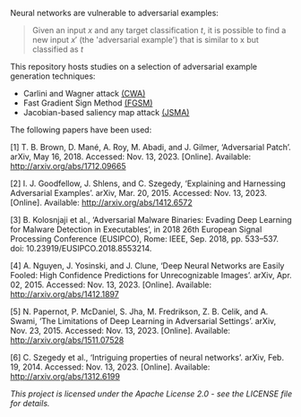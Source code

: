 Neural networks are vulnerable to adversarial examples:
> Given an input $x$ and any target classification $t$, it is possible to find a new input $x'$ (the 'adversarial example') that is similar to x but classified as $t$

This repository hosts studies on a selection of adversarial example generation techniques:
- Carlini and Wagner attack [(CWA)](/techniques/cwa)
- Fast Gradient Sign Method [(FGSM)](/techniques/fgsm/)
- Jacobian-based saliency map attack [(JSMA)](/techniques/jsma)

The following papers have been used:

[1] T. B. Brown, D. Mané, A. Roy, M. Abadi, and J. Gilmer, ‘Adversarial Patch’. arXiv, May 16, 2018. Accessed: Nov. 13, 2023. [Online]. Available: http://arxiv.org/abs/1712.09665

[2] I. J. Goodfellow, J. Shlens, and C. Szegedy, ‘Explaining and Harnessing Adversarial Examples’. arXiv, Mar. 20, 2015. Accessed: Nov. 13, 2023. [Online]. Available: http://arxiv.org/abs/1412.6572

[3] B. Kolosnjaji et al., ‘Adversarial Malware Binaries: Evading Deep Learning for Malware Detection in Executables’, in 2018 26th European Signal Processing Conference (EUSIPCO), Rome: IEEE, Sep. 2018, pp. 533–537. doi: 10.23919/EUSIPCO.2018.8553214.

[4] A. Nguyen, J. Yosinski, and J. Clune, ‘Deep Neural Networks are Easily Fooled: High Confidence Predictions for Unrecognizable Images’. arXiv, Apr. 02, 2015. Accessed: Nov. 13, 2023. [Online]. Available: http://arxiv.org/abs/1412.1897

[5] N. Papernot, P. McDaniel, S. Jha, M. Fredrikson, Z. B. Celik, and A. Swami, ‘The Limitations of Deep Learning in Adversarial Settings’. arXiv, Nov. 23, 2015. Accessed: Nov. 13, 2023. [Online]. Available: http://arxiv.org/abs/1511.07528

[6] C. Szegedy et al., ‘Intriguing properties of neural networks’. arXiv, Feb. 19, 2014. Accessed: Nov. 13, 2023. [Online]. Available: http://arxiv.org/abs/1312.6199

*This project is licensed under the Apache License 2.0 - see the LICENSE file for details.*
